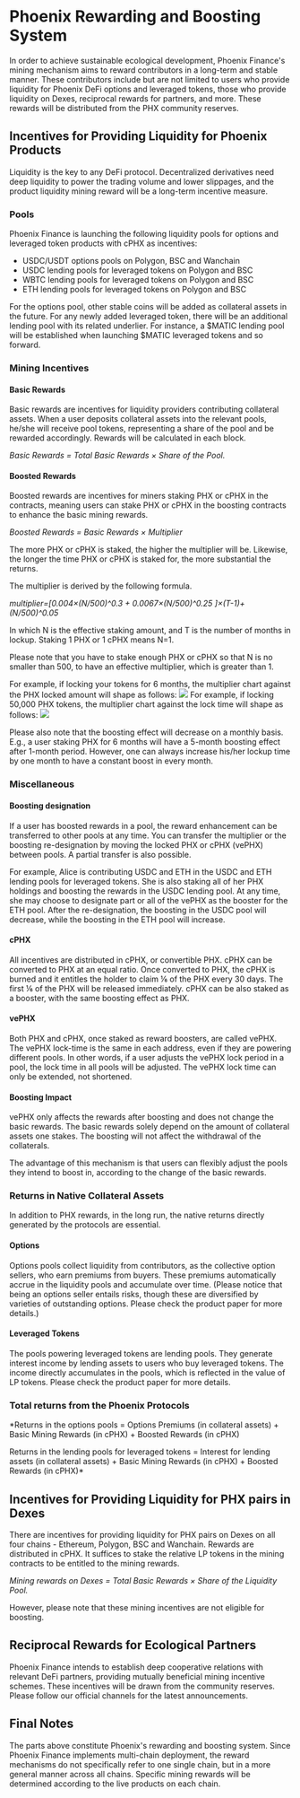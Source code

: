 # Phoenix Rewarding and Boosting System

In order to achieve sustainable ecological development, Phoenix Finance's mining mechanism aims to reward contributors in a long-term and stable manner. These contributors include but are not limited to users who provide liquidity for Phoenix DeFi options and leveraged tokens, those who provide liquidity on Dexes, reciprocal rewards for partners, and more. These rewards will be distributed from the PHX community reserves. 
## Incentives for Providing Liquidity for Phoenix Products
Liquidity is the key to any DeFi protocol. Decentralized derivatives need deep liquidity to power the trading volume and lower slippages, and the product liquidity mining reward will be a long-term incentive measure. 
### Pools
Phoenix Finance is launching the following liquidity pools for options and leveraged token products with cPHX as incentives:

 - USDC/USDT options pools on Polygon, BSC and Wanchain 
 - USDC lending pools for leveraged tokens on Polygon and BSC 
 - WBTC lending pools for leveraged tokens on Polygon and BSC  
 - ETH lending pools for leveraged tokens on Polygon and BSC

For the options pool, other stable coins will be added as collateral assets in the future. For any newly added leveraged token, there will be an additional lending pool with its related underlier. For instance, a $MATIC lending pool will be established when launching $MATIC leveraged tokens and so forward.
### Mining Incentives
#### Basic Rewards
Basic rewards are incentives for liquidity providers contributing collateral assets.
When a user deposits collateral assets into the relevant pools, he/she will receive pool tokens, representing a share of the pool and be rewarded accordingly. Rewards will be calculated in each block.

*Basic Rewards = Total Basic Rewards × Share of the Pool.* 

#### Boosted Rewards
Boosted rewards are incentives for miners staking PHX or cPHX in the contracts, meaning users can stake PHX or cPHX in the boosting contracts to enhance the basic mining rewards. 

*Boosted Rewards = Basic Rewards × Multiplier*

The more PHX or cPHX is staked, the higher the multiplier will be. Likewise, the longer the time PHX or cPHX is staked for, the more substantial the returns. 

The multiplier is derived by the following formula.

*multiplier=[0.004×(N/500)^0.3 + 0.0067×(N/500)^0.25 ]×(T-1)+(N/500)^0.05*

In which N is the effective staking amount, and T is the number of months in lockup. Staking 1 PHX or 1 cPHX means N=1.

Please note that you have to stake enough PHX or cPHX so that N is no smaller than 500, to have an effective multiplier, which is greater than 1.

For example, if locking your tokens for 6 months, the multiplier chart against the PHX locked amount will shape as follows:
![](https://z3.ax1x.com/2021/08/08/flay1U.png)
For example, if locking 50,000 PHX tokens, the multiplier chart against the lock time will shape as follows:
![](https://z3.ax1x.com/2021/08/09/f13WO1.png)

Please also note that the boosting effect will decrease on a monthly basis. E.g., a user staking PHX for 6 months will have a 5-month boosting effect after 1-month period. However, one can always increase his/her lockup time by one month to have a constant boost in every month.

### Miscellaneous
#### Boosting designation
If a user has boosted rewards in a pool, the reward enhancement can be transferred to other pools at any time. You can transfer the multiplier or the boosting re-designation by moving the locked PHX or cPHX (vePHX) between pools. A partial transfer is also possible. 

For example, Alice is contributing USDC and ETH in the USDC and ETH lending pools for leveraged tokens. She is also staking all of her PHX holdings and boosting the rewards in the USDC lending pool. At any time, she may choose to designate part or all of the vePHX as the booster for the ETH pool. After the re-designation, the boosting in the USDC pool will decrease, while the boosting in the ETH pool will increase. 
#### cPHX
All incentives are distributed in cPHX, or convertible PHX. cPHX can be converted to PHX at an equal ratio. Once converted to PHX, the cPHX is burned and it entitles the holder to claim ⅙ of the PHX every 30 days. The first ⅙ of the PHX will be released immediately. cPHX can be also staked as a booster, with the same boosting effect as PHX.

#### vePHX
Both PHX and cPHX, once staked as reward boosters, are called vePHX. The vePHX lock-time is the same in each address, even if they are powering different pools. In other words, if a user adjusts the vePHX lock period in a pool, the lock time in all pools will be adjusted. The vePHX lock time can only be extended, not shortened.

#### Boosting Impact
vePHX only affects the rewards after boosting and does not change the basic rewards. The basic rewards solely depend on the amount of collateral assets one stakes. The boosting will not affect the withdrawal of the collaterals. 

The advantage of this mechanism is that users can flexibly adjust the pools they intend to boost in, according to the change of the basic rewards. 

### Returns in Native Collateral Assets
In addition to PHX rewards, in the long run, the native returns directly generated by the protocols are essential.
#### Options
Options pools collect liquidity from contributors, as the collective option sellers, who earn premiums from buyers. These premiums automatically accrue in the liquidity pools and accumulate over time. (Please notice that being an options seller entails risks, though these are diversified by varieties of outstanding options. Please check the product paper for more details.)

#### Leveraged Tokens
The pools powering leveraged tokens are lending pools. They generate interest income by lending assets to users who buy leveraged tokens. The income directly accumulates in the pools, which is reflected in the value of LP tokens. Please check the product paper for more details.

### Total returns from the Phoenix Protocols
*Returns in the options pools = Options Premiums (in collateral assets) + Basic Mining Rewards (in cPHX) + Boosted Rewards (in cPHX)

Returns in the lending pools for leveraged tokens = Interest for lending assets (in collateral assets) + Basic Mining Rewards (in cPHX) + Boosted Rewards (in cPHX)*

## Incentives for Providing Liquidity for PHX pairs in Dexes

There are incentives for providing liquidity for PHX pairs on Dexes on all four chains - Ethereum, Polygon, BSC and Wanchain. Rewards are distributed in cPHX. It suffices to stake the relative LP tokens in the mining contracts to be entitled to the mining rewards.

*Mining rewards on Dexes = Total Basic Rewards × Share of the Liquidity Pool.* 

However, please note that these mining incentives are not eligible for boosting.
 
## Reciprocal Rewards for Ecological Partners

Phoenix Finance intends to establish deep cooperative relations with relevant DeFi partners, providing mutually beneficial mining incentive schemes. These incentives will be drawn from the community reserves. Please follow our official channels for the latest announcements.
## Final Notes

The parts above constitute Phoenix's rewarding and boosting system. Since Phoenix Finance implements multi-chain deployment, the reward mechanisms do not specifically refer to one single chain, but in a more general manner across all chains. Specific mining rewards will be determined according to the live products on each chain.




